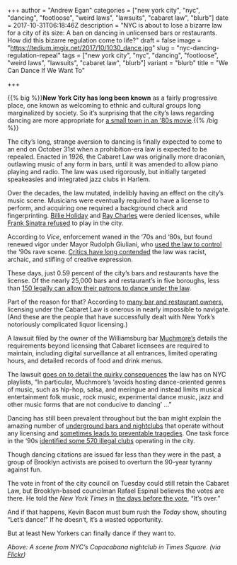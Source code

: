 +++
author = "Andrew Egan"
categories = ["new york city", "nyc", "dancing", "footloose", "weird laws", "lawsuits", "cabaret law", "blurb"]
date = 2017-10-31T06:18:46Z
description = "NYC is about to lose a bizarre law for a city of its size: A ban on dancing in unlicensed bars or restaurants. How did this bizarre regulation come to life?"
draft = false
image = "https://tedium.imgix.net/2017/10/1030_dance.jpg"
slug = "nyc-dancing-regulation-repeal"
tags = ["new york city", "nyc", "dancing", "footloose", "weird laws", "lawsuits", "cabaret law", "blurb"]
variant = "blurb"
title = "We Can Dance If We Want To"

+++

{{% big %}}**New York City has long been known** as a fairly progressive place, one known as welcoming to ethnic and cultural groups long marginalized by society. So it’s surprising that the city’s laws regarding dancing are more appropriate for [a small town in an ‘80s movie](http://amzn.to/2gQjgyG).{{% /big %}}

The city’s long, strange aversion to dancing is finally expected to come to an end on October 31st when a prohibition-era law is expected to be repealed. Enacted in 1926, the Cabaret Law was originally more draconian, outlawing music of any form in bars, until it was amended to allow piano playing and radio. The law was used rigorously, but initially targeted speakeasies and integrated jazz clubs in Harlem. 

Over the decades, the law mutated, indelibly having an effect on the city’s music scene. Musicians were eventually required to have a license to perform, and acquiring one required a background check and fingerprinting. [Billie Holiday](https://jazztimes.com/columns/the-gig/the-cabaret-card-and-jazz/) and [Ray Charles](http://www.okayplayer.com/culture/new-york-city-repealing-no-dancing-law-cabaret-law.html) were denied licenses, while [Frank Sinatra refused](http://www.local802afm.org/2016/05/a-brief-history-of-new-york-citys-cabaret-laws/) to play in the city.

According to _Vice_, enforcement waned in the ‘70s and ‘80s, but found renewed vigor under Mayor Rudolph Giuliani, who [used the law to control](https://noisey.vice.com/en_us/article/bjjdzq/how-mayor-giuliani-decimated-new-york-city-nightlife) the ‘90s rave scene. [Critics have long contended](https://www.villagevoice.com/2017/03/30/nycs-racist-draconian-cabaret-law-must-be-eliminated/) the law was racist, archaic, and stifling of creative expression.

These days, just 0.59 percent of the city’s bars and restaurants have the license. Of the nearly 25,000 bars and restaurant’s in five boroughs, less than [150 legally can allow their patrons to dance under the law](https://www.brooklynpaper.com/stories/37/41/dtg-muchmores-cabaret-law-2014-10-10-bk_37_41.html).

Part of the reason for that? According to [many bar and restaurant owners](http://www.crainsnewyork.com/article/20170619/SMALLBIZ/170619882/new-york-city-council-moves-to-repeal-racist-cabaret-law), licensing under the Cabaret Law is onerous in nearly impossible to navigate. (And these are the people that have successfully dealt with New York’s notoriously complicated liquor licensing.)

A lawsuit filed by the owner of the Williamsburg bar [Muchmore’s](http://muchmoresnyc.com/) details the requirements beyond licensing that Cabaret licensees are required to maintain, including digital surveillance at all entrances, limited operating hours, and detailed records of food and drink menus. 

The lawsuit [goes on to detail the quirky consequences](https://www.gpo.gov/fdsys/pkg/USCOURTS-nyed-1_14-cv-05668/pdf/USCOURTS-nyed-1_14-cv-05668-0.pdf) the law has on NYC playlists, “In particular, Muchmore’s ‘avoids hosting dance-oriented genres of music, such as hip-hop, salsa, and meringue and instead limits musical entertainment folk music, rock music, experimental dance music, jazz and other music forms that are not conducive to dancing’ …” 

Dancing has still been prevalent throughout but the ban might explain the amazing number of [underground bars and nightclubs](https://www.dnainfo.com/new-york/20150623/crown-heights/police-bust-booze-fuled-party-at-unlicensed-bar-on-rogers-avenue) that operate without any licensing and [sometimes leads to preventable tragedies](http://www.nydailynews.com/new-york/nyc-crime/dozens-die-fire-illegal-bonx-social-club-1990-article-1.2152091). One task force in the ‘90s [identified some 570 illegal clubs](http://www.nytimes.com/1991/03/26/nyregion/new-york-social-clubs-safer-but-problems-linger.html?pagewanted=all) operating in the city.

Though dancing citations are issued far less than they were in the past, a group of Brooklyn activists are poised to overturn the 90-year tyranny against fun.

The vote in front of the city council on Tuesday could still retain the Cabaret Law, but Brooklyn-based councilman Rafael Espinal believes the votes are there. He told the _New York Times_ in [the days before the vote](https://mobile.nytimes.com/2017/10/30/nyregion/new-york-cabaret-law-repeal.html), “It’s over.”

And if that happens, Kevin Bacon must bum rush the _Today_ show, shouting “Let’s dance!” If he doesn’t, it’s a wasted opportunity.

But at least New Yorkers can finally dance if they want to.

*Above: A scene from NYC’s Copacabana nightclub in Times Square. (via [Flickr](https://www.flickr.com/photos/copacabananyc/15083069564/))*